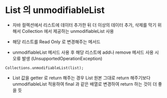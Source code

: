 # List 의 unmodifiableList

- 자바 컬렉션에서 리스트에 데이터 추가한 뒤 더 이상의 데이터 추가, 삭제를 막기 위해서 Collection 에서 제공하는 unmodifiableList 사용

- 해당 리스트를 Read Only 로 변경해주는 메서드

- unmodifiableList 메서드 사용 후 해당 리스트에 add나 remove 메서드 사용 시 오류 발생 (UnsupportedOperationException)

```
Collections.unmodifiableList(list);
```

- List 값을 getter 로 return 해주는 경우 List 원본 그대로 return 해주기보다 unmodifiableList 적용하여 final 과 같은 배열로 변경하여 return 하는 것이 더 좋을 듯